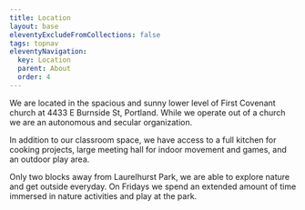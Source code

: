```yaml
---
title: Location
layout: base
eleventyExcludeFromCollections: false
tags: topnav
eleventyNavigation:
  key: Location
  parent: About
  order: 4
---
```

We are located in the spacious and sunny lower level of First Covenant church at 4433 E Burnside St, Portland. While we operate out of a church we are an autonomous and secular organization.  

In addition to our classroom space, we have access to a full kitchen for cooking projects, large meeting hall for indoor movement and games, and an outdoor play area. 

Only two blocks away from Laurelhurst Park, we are able to explore nature and get outside everyday. On Fridays we spend an extended amount of time immersed in nature activities and play at the park.
